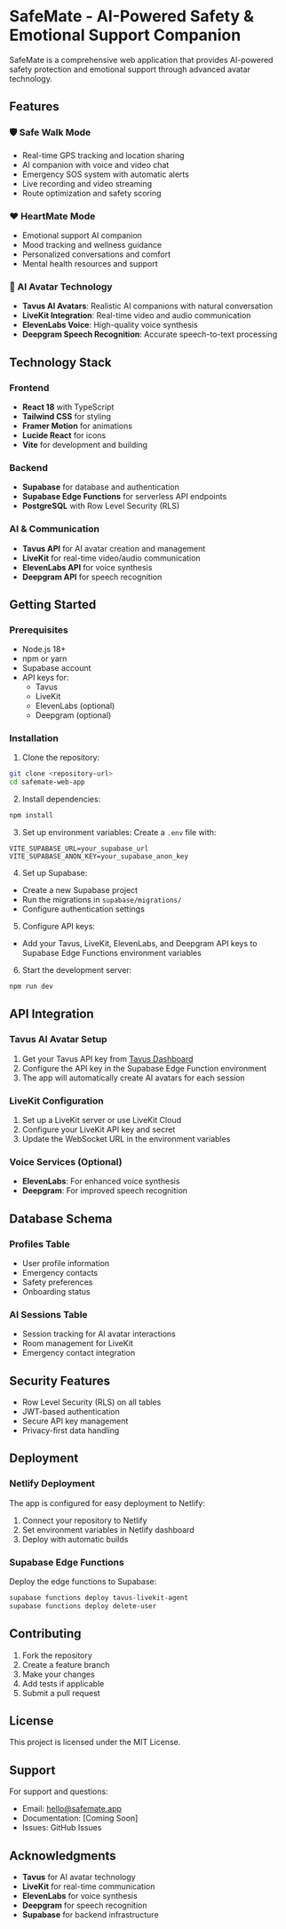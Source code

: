 # SafeMate - AI-Powered Safety & Emotional Support Companion

SafeMate is a comprehensive web application that provides AI-powered safety protection and emotional support through advanced avatar technology.

## Features

### 🛡️ Safe Walk Mode
- Real-time GPS tracking and location sharing
- AI companion with voice and video chat
- Emergency SOS system with automatic alerts
- Live recording and video streaming
- Route optimization and safety scoring

### ❤️ HeartMate Mode
- Emotional support AI companion
- Mood tracking and wellness guidance
- Personalized conversations and comfort
- Mental health resources and support

### 🤖 AI Avatar Technology
- **Tavus AI Avatars**: Realistic AI companions with natural conversation
- **LiveKit Integration**: Real-time video and audio communication
- **ElevenLabs Voice**: High-quality voice synthesis
- **Deepgram Speech Recognition**: Accurate speech-to-text processing

## Technology Stack

### Frontend
- **React 18** with TypeScript
- **Tailwind CSS** for styling
- **Framer Motion** for animations
- **Lucide React** for icons
- **Vite** for development and building

### Backend
- **Supabase** for database and authentication
- **Supabase Edge Functions** for serverless API endpoints
- **PostgreSQL** with Row Level Security (RLS)

### AI & Communication
- **Tavus API** for AI avatar creation and management
- **LiveKit** for real-time video/audio communication
- **ElevenLabs API** for voice synthesis
- **Deepgram API** for speech recognition

## Getting Started

### Prerequisites
- Node.js 18+ 
- npm or yarn
- Supabase account
- API keys for:
  - Tavus
  - LiveKit
  - ElevenLabs (optional)
  - Deepgram (optional)

### Installation

1. Clone the repository:
```bash
git clone <repository-url>
cd safemate-web-app
```

2. Install dependencies:
```bash
npm install
```

3. Set up environment variables:
Create a `.env` file with:
```env
VITE_SUPABASE_URL=your_supabase_url
VITE_SUPABASE_ANON_KEY=your_supabase_anon_key
```

4. Set up Supabase:
- Create a new Supabase project
- Run the migrations in `supabase/migrations/`
- Configure authentication settings

5. Configure API keys:
- Add your Tavus, LiveKit, ElevenLabs, and Deepgram API keys to Supabase Edge Functions environment variables

6. Start the development server:
```bash
npm run dev
```

## API Integration

### Tavus AI Avatar Setup

1. Get your Tavus API key from [Tavus Dashboard](https://tavus.io)
2. Configure the API key in the Supabase Edge Function environment
3. The app will automatically create AI avatars for each session

### LiveKit Configuration

1. Set up a LiveKit server or use LiveKit Cloud
2. Configure your LiveKit API key and secret
3. Update the WebSocket URL in the environment variables

### Voice Services (Optional)

- **ElevenLabs**: For enhanced voice synthesis
- **Deepgram**: For improved speech recognition

## Database Schema

### Profiles Table
- User profile information
- Emergency contacts
- Safety preferences
- Onboarding status

### AI Sessions Table
- Session tracking for AI avatar interactions
- Room management for LiveKit
- Emergency contact integration

## Security Features

- Row Level Security (RLS) on all tables
- JWT-based authentication
- Secure API key management
- Privacy-first data handling

## Deployment

### Netlify Deployment
The app is configured for easy deployment to Netlify:

1. Connect your repository to Netlify
2. Set environment variables in Netlify dashboard
3. Deploy with automatic builds

### Supabase Edge Functions
Deploy the edge functions to Supabase:

```bash
supabase functions deploy tavus-livekit-agent
supabase functions deploy delete-user
```

## Contributing

1. Fork the repository
2. Create a feature branch
3. Make your changes
4. Add tests if applicable
5. Submit a pull request

## License

This project is licensed under the MIT License.

## Support

For support and questions:
- Email: hello@safemate.app
- Documentation: [Coming Soon]
- Issues: GitHub Issues

## Acknowledgments

- **Tavus** for AI avatar technology
- **LiveKit** for real-time communication
- **ElevenLabs** for voice synthesis
- **Deepgram** for speech recognition
- **Supabase** for backend infrastructure